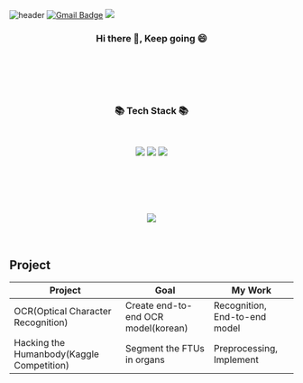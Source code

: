 ![header](https://capsule-render.vercel.app/api?type=waving&color=auto&height=200&section=header&text=jiseong-Ok&fontSize=40)
[![Gmail Badge](https://img.shields.io/badge/Gmail-D14836?style=flat&logo=Gmail&logoColor=white)](mailto:jiseong403@gmail.com)
<a href="https://www.kaggle.com/jiseongok">
    <img src="https://img.shields.io/badge/Kaggle-20BEFF?style=flat&logo=Kaggle&logoColor=white">
</a>
<h3 align="center"><b> Hi there 👋, Keep going 😄</b></h3>


</br>
</br>
</br>
</br>

<h3 align="center"><b>📚 Tech Stack 📚</b></h3>
</br>
<p align="center">
<img src="https://img.shields.io/badge/python-3670A0?style=for-the-badge&logo=python&logoColor=ffdd54"/>
<img src="https://img.shields.io/badge/PyTorch-%23EE4C2C.svg?style=for-the-badge&logo=PyTorch&logoColor=white"/> 
<img src="https://img.shields.io/badge/TensorFlow-%23FF6F00.svg?style=for-the-badge&logo=TensorFlow&logoColor=white"/> 
</p>

</br>
</br>
</br>
</br>
</br>
<div align="center"?
  <a href="https://github.com/Jiseong-Ok">
    <img align="center" src="https://github-readme-stats.vercel.app/api?username=jiseong-Ok&show_icons=true&theme=dark" />
  </a>
</div>

</br>
</br>

Project
-------------

|Project|Goal|My Work|
|------|---|---|
|OCR(Optical Character Recognition)|Create end-to-end OCR model(korean)|Recognition, End-to-end model|
|Hacking the Humanbody(Kaggle Competition)|Segment the FTUs in organs|Preprocessing, Implement|

